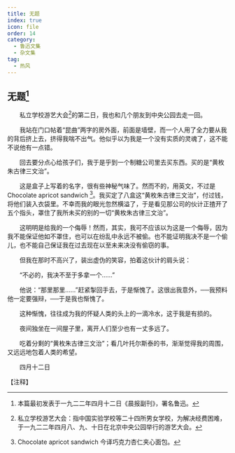 ```yaml
---
title: 无题
index: true
icon: file
order: 14
category:
  - 鲁迅文集
  - 杂文集
tag:  
  - 热风
---
```


## 无题[^①]

　　私立学校游艺大会[^②]的第二日，我也和几个朋友到中央公园去走一回。

　　我站在门口帖着“昆曲”两字的房外面，前面是墙壁，而一个人用了全力要从我的背后挤上去，挤得我喘不出气。他似乎以为我是一个没有实质的灵魂了，这不能不说他有一点错。

　　回去要分点心给孩子们，我于是乎到一个制糖公司里去买东西。买的是“黄枚朱古律三文治”。

　　这是盒子上写着的名字，很有些神秘气味了。然而不的，用英文，不过是 Chocolate apricot sandwich [^③]。我买定了八盒这“黄枚朱古律三文治”，付过钱，将他们装入衣袋里。不幸而我的眼光忽然横溢了，于是看见那公司的伙计正揸开了五个指头，罩住了我所未买的别的一切“黄枚朱古律三文治”。

　　这明明是给我的一个侮辱！然而，其实，我可不应该以为这是一个侮辱，因为我不能保证他如不罩住，也可以在纷乱中永远不被偷。也不能证明我决不是一个偷儿，也不能自己保证我在过去现在以至未来决没有偷窃的事。

　　但我在那时不高兴了，装出虚伪的笑容，拍着这伙计的肩头说：

　　“不必的，我决不至于多拿一个……”

　　他说：“那里那里……”赶紧掣回手去，于是惭愧了。这很出我意外，──我预料他一定要强辩，──于是我也惭愧了。

　　这种惭愧，往往成为我的怀疑人类的头上的一滴冷水，这于我是有损的。

　　夜间独坐在一间屋子里，离开人们至少也有一丈多远了。

　　吃着分剩的“黄枚朱古律三文治”；看几叶托尔斯泰的书，渐渐觉得我的周围，又远远地包着人类的希望。

　　四月十二日

【注释】

[^①]:本篇最初发表于一九二二年四月十二日《晨报副刊》，署名鲁迅。

[^②]:私立学校游艺大会：指中国实验学校等二十四所男女学校，为解决经费困难，于一九二二年四月八、九、十日在北京中央公园举行的游艺大会。

[^③]:Chocolate apricot sandwich 今译巧克力杏仁夹心面包。
